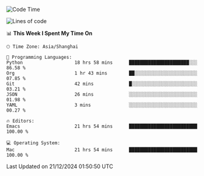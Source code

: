 <!--START_SECTION:waka-->
![Code Time](http://img.shields.io/badge/Code%20Time-2%2C396%20hrs%2057%20mins-blue)

![Lines of code](https://img.shields.io/badge/From%20Hello%20World%20I%27ve%20Written-309.8%20thousand%20lines%20of%20code-blue)

📊 **This Week I Spent My Time On** 

```text
🕑︎ Time Zone: Asia/Shanghai

💬 Programming Languages: 
Python                   18 hrs 58 mins      ██████████████████████░░░   86.58 % 
Org                      1 hr 43 mins        ██░░░░░░░░░░░░░░░░░░░░░░░   07.85 % 
Git                      42 mins             █░░░░░░░░░░░░░░░░░░░░░░░░   03.21 % 
JSON                     26 mins             ░░░░░░░░░░░░░░░░░░░░░░░░░   01.98 % 
YAML                     3 mins              ░░░░░░░░░░░░░░░░░░░░░░░░░   00.27 % 

🔥 Editors: 
Emacs                    21 hrs 54 mins      █████████████████████████   100.00 % 

💻 Operating System: 
Mac                      21 hrs 54 mins      █████████████████████████   100.00 % 
```


 Last Updated on 21/12/2024 01:50:50 UTC
<!--END_SECTION:waka-->
